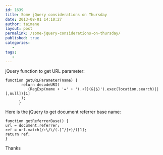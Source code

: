 ```yaml
---
id: 1639
title: Some jQuery considerations on Thursday
date: 2013-08-01 14:10:27
author: taimane
layout: post
permalink: /some-jquery-considerations-on-thursday/
published: true
categories:
   -
tags:
   -
---
```

jQuery function to get URL parameter:

```
function getURLParameter(name) {
       return decodeURI(
          (RegExp(name + '=' + '(.+?)(&|$)').exec(location.search)||[,null])[1]
       );
      }
```



Here is the jQuery to get document referrer base name:



```
function getReferrerBase() {
url = document.referrer; 
ref = url.match(/:\/\/(.[^/]+)/)[1];
return ref;
}
```



Thanks  

